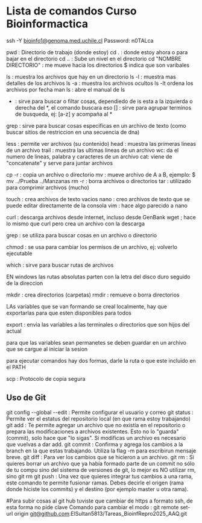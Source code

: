 # Lista de comandos Curso Bioinformactica

ssh -Y bioinfo1@genoma.med.uchile.cl
Password: n0TALca

pwd : Directorio de trabajo (donde estoy)
cd .  : donde estoy ahora o para bajar en el directorio
cd .. : Sube un nivel en el directorio
cd "NOMBRE DIRECTORIO" : me mueve hacia los directorios
$ indica que son varibales

ls : muestra los archivos que hay en un directorio
ls -l : muestra mas detalles de los archivos
ls -a : muestra los archivos ocultos
ls -lt ordena los archivos por fecha
man ls : abre el manual de ls

* : sirve para buscar o filtar cosas, dependiedo de is esta a la izquierda o derecha del *, el comando buscara eso
  [] : sirve para agrupar terminos de busqueda, ej: [a-z] y acompaña al *

grep : sirve para buscar cosas especificas en un archivo de texto (como buscar sitios de restriccion en una secuencia de dna)

less : permite ver archivos (su contenido)
head : muestra las primeras lineas de un archivo
trail : muestra las ultimas lineas de un archivo
wc: da el numero de lineas, palabra y caracteres de un archivo
cat: viene de "concatenate" y serve para juntar archivos

cp -r : copia un archivo o directorio
mv : mueve archivo de A a B, ejemplo: $ mv ../Prueba ../Manzanas
rm -r : borra archivos o directorios
tar : utilizado  para comprimir archivos (mucho)

touch : crea archivos de texto vacios
nano : creo archivos de texto que se puede editar directamente de la consola
vim : hace algo parecido a nano

curl : descarga archivos desde internet, incluso desde GenBank
wget ; hace lo mismo que curl pero crea un archivo con la descarga

grep : se utiliza para buscar cosas en un archivo o directorio

chmod : se usa para cambiar los permisos de un archivo, ej: volverlo ejecutable

which : sirve para buscar rutas de archivos

EN windows las rutas absolutas parten con la letra del disco duro seguido de la direccion

mkdir : crea directorios (carpetas)
rmdir : remueve o borra directorios

LAs variables que se van formando se creal localmente, hay que exportarlas para que esten disponibles para todos

export : envia las variables a las terminales o directorios que son hijos del actual

para que las variables sean permanetes se deben guardar en un archivo que se cargue al iniciar la sesion

para ejecutar comandos hay dos formas, darle la ruta o que este incluido en el PATH

scp : Protocolo de copia segura

## Uso de Git

git config --global --edit  :  Permite configurar el usuario y correo
git status  :  Permite ver el estatus del repositorio local (en que rama estoy trabajando)
git add  :  Te permite agregar un archivo que no existía en el repositorio o prepara las modificaciones a archivos existentes. Esto no lo "guarda" (commit), solo hace que "lo sigas". Si modificas un archivo es necesario que vuelvas a dar add.
git commit  :  Confirma y agrega los cambios a la branch en la que estas trabajando. Utiliza la flag -m para escribirun mensaje breve. 
git diff   :  Para ver los cambios que se hicieron a un archivo.
git rm  :  Si quieres borrar un archivo que ya había formado parte de un commit no sólo de tu compu sino del sistema de versiones de git, lo mejor es NO utilizar rm, sino git rm
git push  :  Una vez que quieres integrar tus cambios a una rama, este comando te permite fusionar ramas. Debes decirle el origen (rama donde hiciste los commits) y el destino (por ejemplo master u otra rama).

#Para subir cosas al git hub tuviste que cambiar de https a formato ssh, de esta forma no pide clave
Comando para cambiar el modo :  git remote set-url origin git@github.com:ElSultan5813/Tareas_BioinfRepro2025_AAQ.git
